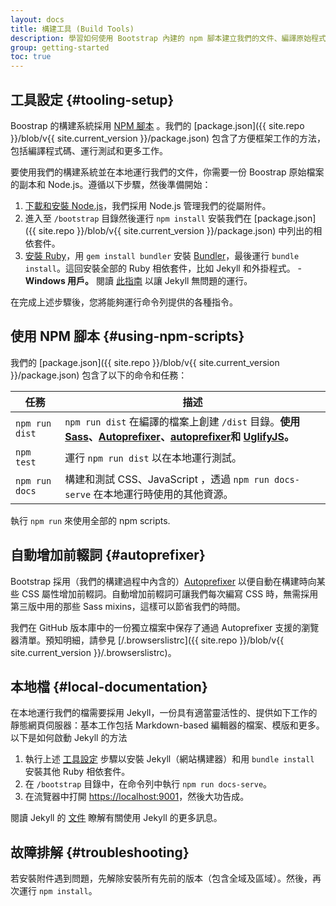 ```yaml
---
layout: docs
title: 構建工具 (Build Tools)
description: 學習如何使用 Bootstrap 內建的 npm 腳本建立我們的文件、編譯原始程式碼、運行測試和更多。
group: getting-started
toc: true
---
```


## 工具設定 {#tooling-setup}

Boostrap 的構建系統採用 [NPM 腳本](https://docs.npmjs.com/misc/scripts) 。我們的 [package.json]({{ site.repo }}/blob/v{{ site.current_version }}/package.json) 包含了方便框架工作的方法，包括編譯程式碼、運行測試和更多工作。

要使用我們的構建系統並在本地運行我們的文件，你需要一份 Boostrap 原始檔案的副本和 Node.js。遵循以下步驟，然後準備開始：

1. [下載和安裝 Node.js](https://nodejs.org/en/download/)，我們採用 Node.js 管理我們的從屬附件。
2. 進入至 `/bootstrap` 目錄然後運行 `npm install` 安裝我們在 [package.json]({{ site.repo }}/blob/v{{ site.current_version }}/package.json) 中列出的相依套件。
3. [安裝 Ruby][install-ruby]，用 `gem install bundler` 安裝 [Bundler][gembundler]，最後運行 `bundle install`。這回安裝全部的 Ruby 相依套件，比如 Jekyll 和外掛程式。
  -**Windows 用戶。** 閱讀 [此指南](https://jekyllrb.com/docs/windows/) 以讓 Jekyll 無問題的運行。

在完成上述步驟後，您將能夠運行命令列提供的各種指令。

[install-ruby]: https://www.ruby-lang.org/en/documentation/installation/
[gembundler]: https://bundler.io/

## 使用 NPM 腳本 {#using-npm-scripts}

我們的 [package.json]({{ site.repo }}/blob/v{{ site.current_version }}/package.json) 包含了以下的命令和任務：

| 任務 | 描述 |
| --- | --- |
| `npm run dist` | `npm run dist` 在編譯的檔案上創建 `/dist` 目錄。**使用 [Sass](https://sass-lang.com/)、[Autoprefixer]、[autoprefixer]和 [UglifyJS](https://github.com/mishoo/UglifyJS2)。**|
| `npm test` | 運行 `npm run dist` 以在本地運行測試。|
| `npm run docs` | 構建和測試 CSS、JavaScript ，透過 `npm run docs-serve` 在本地運行時使用的其他資源。 |

執行 `npm run` 來使用全部的 npm scripts.

## 自動增加前輟詞 {#autoprefixer}

Bootstrap 採用（我們的構建過程中內含的）[Autoprefixer][autoprefixer] 以便自動在構建時向某些 CSS 屬性增加前輟詞。自動增加前輟詞可讓我們每次編寫 CSS 時，無需採用第三版中用的那些 Sass mixins，這樣可以節省我們的時間。

我們在 GitHub 版本庫中的一份獨立檔案中保存了通過 Autoprefixer 支援的瀏覽器清單。預知明細，請參見 [/.browserslistrc]({{ site.repo }}/blob/v{{ site.current_version }}/.browserslistrc)。

## 本地檔 {#local-documentation}

在本地運行我們的檔需要採用 Jekyll，一份具有適當靈活性的、提供如下工作的靜態網頁伺服器：基本工作包括  Markdown-based 編輯器的檔案、模版和更多。以下是如何啟動 Jekyll 的方法

1. 執行上述 [工具設定](#tooling-setup) 步驟以安裝 Jekyll（網站構建器）和用 `bundle install` 安裝其他 Ruby 相依套件。
2. 在 `/bootstrap` 目錄中，在命令列中執行 `npm run docs-serve`。
3. 在流覽器中打開 <https://localhost:9001>，然後大功告成。

閱讀 Jekyll 的 [文件](https://jekyllrb.com/docs/) 瞭解有關使用 Jekyll 的更多訊息。

## 故障排解 {#troubleshooting}

若安裝附件遇到問題，先解除安裝所有先前的版本（包含全域及區域）。然後，再次運行 `npm install`。

[autoprefixer]: https://github.com/postcss/autoprefixer
